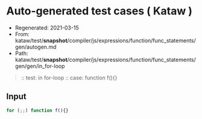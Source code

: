 # Auto-generated test cases ( Kataw )
- Regenerated: 2021-03-15
- From: kataw/test/__snapshot__/compiler/js/expressions/function/func_statements/gen/autogen.md
- Path: kataw/test/__snapshot__/compiler/js/expressions/function/func_statements/gen/gen/in_for-loop
> :: test: in for-loop
> :: case: function f(){}
## Input

`````js
for (;;) function f(){}
`````
